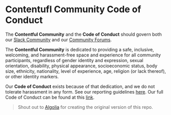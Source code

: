 # Contentufl Community Code of Conduct

The **Contentful Community** and the **Code of Conduct** should govern both our [Slack Community](https://contentful.com/slack) and our [Community Forums](https://contentfulcommunity.com).

The **Contentful Community** is dedicated to providing a safe, inclusive, welcoming, and harassment-free space and experience for all community participants, regardless of gender identity and expression, sexual orientation, disability, physical appearance, socioeconomic status, body size, ethnicity, nationality, level of experience, age, religion (or lack thereof), or other identity markers.

Our **Code of Conduct** exists because of that dedication, and we do not tolerate harassment in any form. See our reporting guidelines [here](./incident-reporting.md). Our full Code of Conduct can be found at this [link](./long-form-code-of-conduct.md).


> Shout out to [Algolia](https://github.com/algolia/community-code-of-conduct) for creating the original version of this repo.
